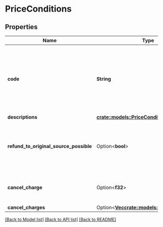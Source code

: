 # PriceConditions

## Properties

Name | Type | Description | Notes
------------ | ------------- | ------------- | -------------
**code** | **String** | Control MD5 hash transformed from conditions content (used for current terms visibility check) | 
**descriptions** | [**crate::models::PriceConditionsDescriptions**](PriceConditionsDescriptions.md) |  | 
**refund_to_original_source_possible** | Option<**bool**> | States that if its possible to refund money to origin money source | [optional]
**cancel_charge** | Option<**f32**> | Total count of all cancel charges in current currency | [optional]
**cancel_charges** | Option<[**Vec<crate::models::CancelCharge>**](CancelCharge.md)> |  | [optional]

[[Back to Model list]](../README.md#documentation-for-models) [[Back to API list]](../README.md#documentation-for-api-endpoints) [[Back to README]](../README.md)


